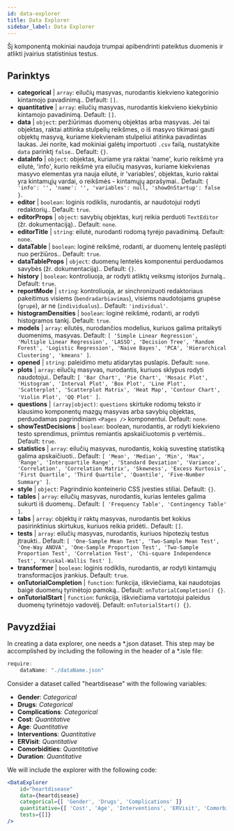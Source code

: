 ```yaml
---
id: data-explorer 
title: Data Explorer
sidebar_label: Data Explorer
---
```


Šį komponentą mokiniai naudoja trumpai apibendrinti pateiktus duomenis ir atlikti įvairius statistinius testus.

## Parinktys

* __categorical__ | `array`: eilučių masyvas, nurodantis kiekvieno kategorinio kintamojo pavadinimą.. Default: `[]`.
* __quantitative__ | `array`: eilučių masyvas, nurodantis kiekvieno kiekybinio kintamojo pavadinimą. Default: `[]`.
* __data__ | `object`: peržiūrimas duomenų objektas arba masyvas. Jei tai objektas, raktai atitinka stulpelių reikšmes, o iš masyvo tikimasi gauti objektų masyvą, kuriame kiekvienam stulpeliui atitinka pavadintas laukas. Jei norite, kad mokiniai galėtų importuoti `.csv` failą, nustatykite `data` parinktį `false`.. Default: `{}`.
* __dataInfo__ | `object`: objektas, kuriame yra raktai \'name\', kurio reikšmė yra eilutė, \'info\', kurio reikšmė yra eilučių masyvas, kuriame kiekvienas masyvo elementas yra nauja eilutė, ir \'variables\', objektas, kurio raktai yra kintamųjų vardai, o reikšmės - kintamųjų aprašymai.. Default: `{
  'info': '',
  'name': '',
  'variables': null,
  'showOnStartup': false
}`.
* __editor__ | `boolean`: loginis rodiklis, nurodantis, ar naudotojui rodyti redaktorių.. Default: `true`.
* __editorProps__ | `object`: savybių objektas, kurį reikia perduoti `TextEditor` (žr. <TextEditor /> dokumentaciją).. Default: `none`.
* __editorTitle__ | `string`: eilutė, nurodanti rodomą tyrėjo pavadinimą. Default: `none`.
* __dataTable__ | `boolean`: loginė reikšmė, rodanti, ar duomenų lentelę paslėpti nuo peržiūros.. Default: `true`.
* __dataTableProps__ | `object`: duomenų lentelės komponentui perduodamos savybės (žr. <DataTable /> dokumentaciją).. Default: `{}`.
* __history__ | `boolean`: kontroliuoja, ar rodyti atliktų veiksmų istorijos žurnalą.. Default: `true`.
* __reportMode__ | `string`: kontroliuoja, ar sinchronizuoti redaktoriaus pakeitimus visiems (`bendradarbiavimas`), visiems naudotojams grupėse (`grupė`), ar ne (`individualus`).. Default: `'individual'`.
* __histogramDensities__ | `boolean`: loginė reikšmė, rodanti, ar rodyti histogramos tankį. Default: `true`.
* __models__ | `array`: eilutės, nurodančios modelius, kuriuos galima pritaikyti duomenims, masyvas. Default: `[
  'Simple Linear Regression',
  'Multiple Linear Regression',
  'LASSO',
  'Decision Tree',
  'Random Forest',
  'Logistic Regression',
  'Naive Bayes',
  'PCA',
  'Hierarchical Clustering',
  'kmeans'
]`.
* __opened__ | `string`: paleidimo metu atidarytas puslapis. Default: `none`.
* __plots__ | `array`: eilučių masyvas, nurodantis, kuriuos sklypus rodyti naudotojui.. Default: `[
  'Bar Chart',
  'Pie Chart',
  'Mosaic Plot',
  'Histogram',
  'Interval Plot',
  'Box Plot',
  'Line Plot',
  'Scatterplot',
  'Scatterplot Matrix',
  'Heat Map',
  'Contour Chart',
  'Violin Plot',
  'QQ Plot'
]`.
* __questions__ | `(array|object)`:  `questions` skirtuke rodomų teksto ir klausimo komponentų mazgų masyvas arba savybių objektas, perduodamas pagrindiniam `<Pages />` komponentui. Default: `none`.
* __showTestDecisions__ | `boolean`: boolean, nurodantis, ar rodyti kiekvieno testo sprendimus, priimtus remiantis apskaičiuotomis p vertėmis.. Default: `true`.
* __statistics__ | `array`: eilučių masyvas, nurodantis, kokią suvestinę statistiką galima apskaičiuoti.. Default: `[
  'Mean',
  'Median',
  'Min',
  'Max',
  'Range',
  'Interquartile Range',
  'Standard Deviation',
  'Variance',
  'Correlation',
  'Correlation Matrix',
  'Skewness',
  'Excess Kurtosis',
  'First Quartile',
  'Third Quartile',
  'Quantile',
  'Five-Number Summary'
]`.
* __style__ | `object`: Pagrindinio konteinerio CSS įvesties stiliai. Default: `{}`.
* __tables__ | `array`: eilučių masyvas, nurodantis, kurias lenteles galima sukurti iš duomenų.. Default: `[
  'Frequency Table',
  'Contingency Table'
]`.
* __tabs__ | `array`: objektų ir raktų masyvas, nurodantis bet kokius pasirinktinius skirtukus, kuriuos reikia pridėti.. Default: `[]`.
* __tests__ | `array`: eilučių masyvas, nurodantis, kuriuos hipotezių testus įtraukti.. Default: `[
  'One-Sample Mean Test',
  'Two-Sample Mean Test',
  'One-Way ANOVA',
  'One-Sample Proportion Test',
  'Two-Sample Proportion Test',
  'Correlation Test',
  'Chi-square Independence Test',
  'Kruskal-Wallis Test'
]`.
* __transformer__ | `boolean`: loginis rodiklis, nurodantis, ar rodyti kintamųjų transformacijos įrankius. Default: `true`.
* __onTutorialCompletion__ | `function`: funkcija, iškviečiama, kai naudotojas baigė duomenų tyrinėtojo pamoką.. Default: `onTutorialCompletion() {}`.
* __onTutorialStart__ | `function`: funkcija, iškviečiama vartotojui paleidus duomenų tyrinėtojo vadovėlį. Default: `onTutorialStart() {}`.


## Pavyzdžiai

In creating a data explorer, one needs a *.json dataset. This step may be accomplished by including the following in the header of a *.isle file:

```js
require:
    dataName: "./dataName.json"
```

Consider a dataset called "heartdisease" with the following variables:
* __Gender__: _Categorical_
* __Drugs__: _Categorical_
* __Complications__: _Categorical_
* __Cost__: _Quantitative_
* __Age__: _Quantitative_
* __Interventions__: _Quantitative_
* __ERVisit__: _Quantitative_
* __Comorbidities__: _Quantitative_
* __Duration__: _Quantitative_

We will include the explorer with the following code:

```jsx live
<DataExplorer 
    id="heartdisease"
    data={heartdisease} 
    categorical={[ 'Gender', 'Drugs', 'Complications' ]}
    quantitative={[ 'Cost', 'Age', 'Interventions', 'ERVisit', 'Comorbidities', 'Duration' ]}
    tests={[]}
/>
```



